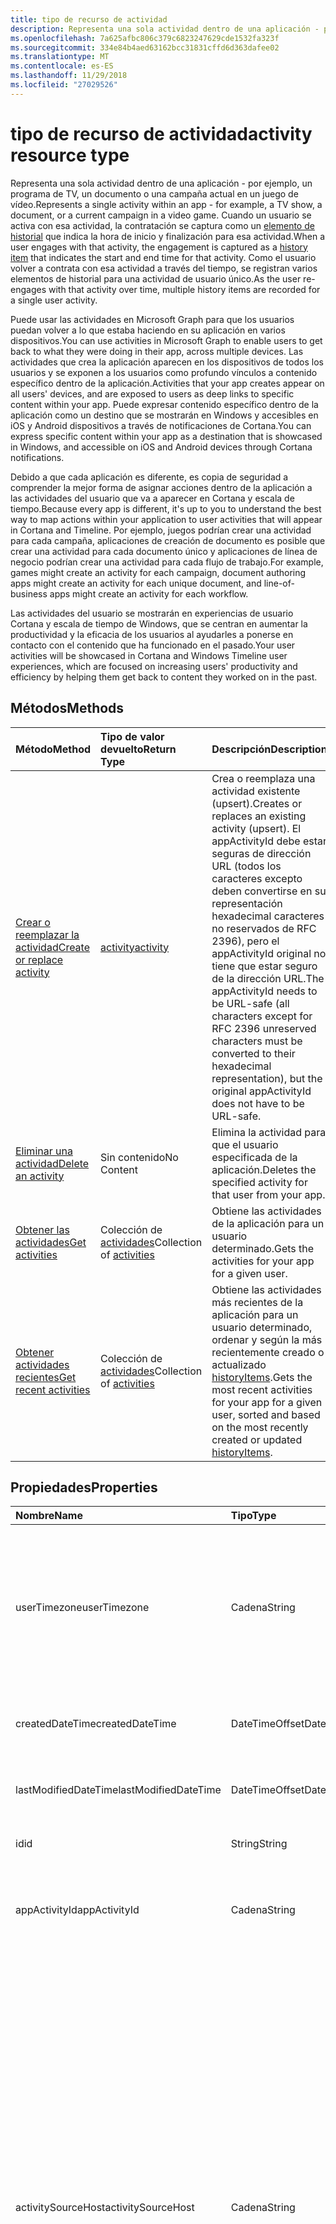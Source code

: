 ```yaml
---
title: tipo de recurso de actividad
description: Representa una sola actividad dentro de una aplicación - por ejemplo, un programa de TV, un documento o una campaña actual en un juego de vídeo. Cuando un usuario se activa con esa actividad, la contratación se captura como un elemento de historial que indica la hora de inicio y finalización para esa actividad. Como el usuario volver a contrata con esa actividad a través del tiempo, se registran varios elementos de historial para una actividad de usuario único.
ms.openlocfilehash: 7a625afbc806c379c6823247629cde1532fa323f
ms.sourcegitcommit: 334e84b4aed63162bcc31831cffd6d363dafee02
ms.translationtype: MT
ms.contentlocale: es-ES
ms.lasthandoff: 11/29/2018
ms.locfileid: "27029526"
---
```

# <a name="activity-resource-type"></a><span data-ttu-id="4761a-105">tipo de recurso de actividad</span><span class="sxs-lookup"><span data-stu-id="4761a-105">activity resource type</span></span>

<span data-ttu-id="4761a-106">Representa una sola actividad dentro de una aplicación - por ejemplo, un programa de TV, un documento o una campaña actual en un juego de vídeo.</span><span class="sxs-lookup"><span data-stu-id="4761a-106">Represents a single activity within an app - for example, a TV show, a document, or a current campaign in a video game.</span></span> <span data-ttu-id="4761a-107">Cuando un usuario se activa con esa actividad, la contratación se captura como un [elemento de historial](projectrome-historyitem.md) que indica la hora de inicio y finalización para esa actividad.</span><span class="sxs-lookup"><span data-stu-id="4761a-107">When a user engages with that activity, the engagement is captured as a [history item](projectrome-historyitem.md) that indicates the start and end time for that activity.</span></span> <span data-ttu-id="4761a-108">Como el usuario volver a contrata con esa actividad a través del tiempo, se registran varios elementos de historial para una actividad de usuario único.</span><span class="sxs-lookup"><span data-stu-id="4761a-108">As the user re-engages with that activity over time, multiple history items are recorded for a single user activity.</span></span>

<span data-ttu-id="4761a-109">Puede usar las actividades en Microsoft Graph para que los usuarios puedan volver a lo que estaba haciendo en su aplicación en varios dispositivos.</span><span class="sxs-lookup"><span data-stu-id="4761a-109">You can use activities in Microsoft Graph to enable users to get back to what they were doing in their app, across multiple devices.</span></span> <span data-ttu-id="4761a-110">Las actividades que crea la aplicación aparecen en los dispositivos de todos los usuarios y se exponen a los usuarios como profundo vínculos a contenido específico dentro de la aplicación.</span><span class="sxs-lookup"><span data-stu-id="4761a-110">Activities that your app creates appear on all users' devices, and are exposed to users as deep links to specific content within your app.</span></span> <span data-ttu-id="4761a-111">Puede expresar contenido específico dentro de la aplicación como un destino que se mostrarán en Windows y accesibles en iOS y Android dispositivos a través de notificaciones de Cortana.</span><span class="sxs-lookup"><span data-stu-id="4761a-111">You can express specific content within your app as a destination that is showcased in Windows, and accessible on iOS and Android devices through Cortana notifications.</span></span>

<span data-ttu-id="4761a-112">Debido a que cada aplicación es diferente, es copia de seguridad a comprender la mejor forma de asignar acciones dentro de la aplicación a las actividades del usuario que va a aparecer en Cortana y escala de tiempo.</span><span class="sxs-lookup"><span data-stu-id="4761a-112">Because every app is different, it's up to you to understand the best way to map actions within your application to user activities that will appear in Cortana and Timeline.</span></span> <span data-ttu-id="4761a-113">Por ejemplo, juegos podrían crear una actividad para cada campaña, aplicaciones de creación de documento es posible que crear una actividad para cada documento único y aplicaciones de línea de negocio podrían crear una actividad para cada flujo de trabajo.</span><span class="sxs-lookup"><span data-stu-id="4761a-113">For example, games might create an activity for each campaign, document authoring apps might create an activity for each unique document, and line-of-business apps might create an activity for each workflow.</span></span>

<span data-ttu-id="4761a-114">Las actividades del usuario se mostrarán en experiencias de usuario Cortana y escala de tiempo de Windows, que se centran en aumentar la productividad y la eficacia de los usuarios al ayudarles a ponerse en contacto con el contenido que ha funcionado en el pasado.</span><span class="sxs-lookup"><span data-stu-id="4761a-114">Your user activities will be showcased in Cortana and Windows Timeline user experiences, which are focused on increasing users' productivity and efficiency by helping them get back to content they worked on in the past.</span></span>

## <a name="methods"></a><span data-ttu-id="4761a-115">Métodos</span><span class="sxs-lookup"><span data-stu-id="4761a-115">Methods</span></span>

|<span data-ttu-id="4761a-116">Método</span><span class="sxs-lookup"><span data-stu-id="4761a-116">Method</span></span> | <span data-ttu-id="4761a-117">Tipo de valor devuelto</span><span class="sxs-lookup"><span data-stu-id="4761a-117">Return Type</span></span> | <span data-ttu-id="4761a-118">Descripción</span><span class="sxs-lookup"><span data-stu-id="4761a-118">Description</span></span>|
|:------|:------------|:-----------|
|[<span data-ttu-id="4761a-119">Crear o reemplazar la actividad</span><span class="sxs-lookup"><span data-stu-id="4761a-119">Create or replace activity</span></span>](../api/projectrome-put-activity.md) | [<span data-ttu-id="4761a-120">activity</span><span class="sxs-lookup"><span data-stu-id="4761a-120">activity</span></span>](projectrome-activity.md) |<span data-ttu-id="4761a-121">Crea o reemplaza una actividad existente (upsert).</span><span class="sxs-lookup"><span data-stu-id="4761a-121">Creates or replaces an existing activity (upsert).</span></span> <span data-ttu-id="4761a-122">El appActivityId debe estar seguras de dirección URL (todos los caracteres excepto deben convertirse en su representación hexadecimal caracteres no reservados de RFC 2396), pero el appActivityId original no tiene que estar seguro de la dirección URL.</span><span class="sxs-lookup"><span data-stu-id="4761a-122">The appActivityId needs to be URL-safe (all characters except for RFC 2396 unreserved characters must be converted to their hexadecimal representation), but the original appActivityId does not have to be URL-safe.</span></span> |
|[<span data-ttu-id="4761a-123">Eliminar una actividad</span><span class="sxs-lookup"><span data-stu-id="4761a-123">Delete an activity</span></span>](../api/projectrome-delete-activity.md) | <span data-ttu-id="4761a-124">Sin contenido</span><span class="sxs-lookup"><span data-stu-id="4761a-124">No Content</span></span> | <span data-ttu-id="4761a-125">Elimina la actividad para que el usuario especificada de la aplicación.</span><span class="sxs-lookup"><span data-stu-id="4761a-125">Deletes the specified activity for that user from your app.</span></span>|
|[<span data-ttu-id="4761a-126">Obtener las actividades</span><span class="sxs-lookup"><span data-stu-id="4761a-126">Get activities</span></span>](../api/projectrome-get-activities.md) | <span data-ttu-id="4761a-127">Colección de [actividades](projectrome-activity.md)</span><span class="sxs-lookup"><span data-stu-id="4761a-127">Collection of [activities](projectrome-activity.md)</span></span> | <span data-ttu-id="4761a-128">Obtiene las actividades de la aplicación para un usuario determinado.</span><span class="sxs-lookup"><span data-stu-id="4761a-128">Gets the activities for your app for a given user.</span></span>|
|[<span data-ttu-id="4761a-129">Obtener actividades recientes</span><span class="sxs-lookup"><span data-stu-id="4761a-129">Get recent activities</span></span>](../api/projectrome-get-recent-activities.md) | <span data-ttu-id="4761a-130">Colección de [actividades](projectrome-activity.md)</span><span class="sxs-lookup"><span data-stu-id="4761a-130">Collection of [activities](projectrome-activity.md)</span></span> | <span data-ttu-id="4761a-131">Obtiene las actividades más recientes de la aplicación para un usuario determinado, ordenar y según la más recientemente creado o actualizado [historyItems](projectrome-historyitem.md).</span><span class="sxs-lookup"><span data-stu-id="4761a-131">Gets the most recent activities for your app for a given user, sorted and based on the most recently created or updated [historyItems](projectrome-historyitem.md).</span></span>|

## <a name="properties"></a><span data-ttu-id="4761a-132">Propiedades</span><span class="sxs-lookup"><span data-stu-id="4761a-132">Properties</span></span>

|<span data-ttu-id="4761a-133">Nombre</span><span class="sxs-lookup"><span data-stu-id="4761a-133">Name</span></span> | <span data-ttu-id="4761a-134">Tipo</span><span class="sxs-lookup"><span data-stu-id="4761a-134">Type</span></span> | <span data-ttu-id="4761a-135">Descripción</span><span class="sxs-lookup"><span data-stu-id="4761a-135">Description</span></span>|
|:----|:-----|:-----------|
|<span data-ttu-id="4761a-136">userTimezone</span><span class="sxs-lookup"><span data-stu-id="4761a-136">userTimezone</span></span> | <span data-ttu-id="4761a-137">Cadena</span><span class="sxs-lookup"><span data-stu-id="4761a-137">String</span></span> | <span data-ttu-id="4761a-138">Opcional.</span><span class="sxs-lookup"><span data-stu-id="4761a-138">Optional.</span></span> <span data-ttu-id="4761a-139">La zona horaria en la que se encuentra el dispositivo del usuario utilizado para generar la actividad en tiempo de creación de la actividad; valores proporcionados como Olson identificadores con el fin de admitir la representación de multiplataforma.</span><span class="sxs-lookup"><span data-stu-id="4761a-139">The timezone in which the user's device used to generate the activity was located at activity creation time; values supplied as Olson IDs in order to support cross-platform representation.</span></span>|
|<span data-ttu-id="4761a-140">createdDateTime</span><span class="sxs-lookup"><span data-stu-id="4761a-140">createdDateTime</span></span> | <span data-ttu-id="4761a-141">DateTimeOffset</span><span class="sxs-lookup"><span data-stu-id="4761a-141">DateTimeOffset</span></span> | <span data-ttu-id="4761a-142">Establecido por el servidor.</span><span class="sxs-lookup"><span data-stu-id="4761a-142">Set by the server.</span></span> <span data-ttu-id="4761a-143">Fecha y hora en UTC cuando se creó el objeto en el servidor.</span><span class="sxs-lookup"><span data-stu-id="4761a-143">DateTime in UTC when the object was created on the server.</span></span> |
|<span data-ttu-id="4761a-144">lastModifiedDateTime</span><span class="sxs-lookup"><span data-stu-id="4761a-144">lastModifiedDateTime</span></span> | <span data-ttu-id="4761a-145">DateTimeOffset</span><span class="sxs-lookup"><span data-stu-id="4761a-145">DateTimeOffset</span></span> | <span data-ttu-id="4761a-146">Establecido por el servidor.</span><span class="sxs-lookup"><span data-stu-id="4761a-146">Set by the server.</span></span> <span data-ttu-id="4761a-147">Fecha y hora en UTC cuando se modificó el objeto en el servidor.</span><span class="sxs-lookup"><span data-stu-id="4761a-147">DateTime in UTC when the object was modified on the server.</span></span> |
|<span data-ttu-id="4761a-148">id</span><span class="sxs-lookup"><span data-stu-id="4761a-148">id</span></span> | <span data-ttu-id="4761a-149">String</span><span class="sxs-lookup"><span data-stu-id="4761a-149">String</span></span> | <span data-ttu-id="4761a-150">Identificador generado por el servidor usado para direcciones URL.</span><span class="sxs-lookup"><span data-stu-id="4761a-150">Server-generated ID used for URL addressing.</span></span>|
|<span data-ttu-id="4761a-151">appActivityId</span><span class="sxs-lookup"><span data-stu-id="4761a-151">appActivityId</span></span> | <span data-ttu-id="4761a-152">Cadena</span><span class="sxs-lookup"><span data-stu-id="4761a-152">String</span></span> | <span data-ttu-id="4761a-153">Necesario.</span><span class="sxs-lookup"><span data-stu-id="4761a-153">Required.</span></span> <span data-ttu-id="4761a-154">El identificador de actividad único en el contexto de la aplicación - suministrada por el autor de la llamada e inmutable a partir de entonces.</span><span class="sxs-lookup"><span data-stu-id="4761a-154">The unique activity ID in the context of the app - supplied by caller and immutable thereafter.</span></span>|
|<span data-ttu-id="4761a-155">activitySourceHost</span><span class="sxs-lookup"><span data-stu-id="4761a-155">activitySourceHost</span></span> | <span data-ttu-id="4761a-156">Cadena</span><span class="sxs-lookup"><span data-stu-id="4761a-156">String</span></span> | <span data-ttu-id="4761a-157">Necesario.</span><span class="sxs-lookup"><span data-stu-id="4761a-157">Required.</span></span> <span data-ttu-id="4761a-158">Dirección URL para el dominio que representa la asignación de identidad de multiplataforma para la aplicación.</span><span class="sxs-lookup"><span data-stu-id="4761a-158">URL for the domain representing the cross-platform identity mapping for the app.</span></span> <span data-ttu-id="4761a-159">La asignación es configurable a través del centro de desarrollo de Windows o bien almacenado como un archivo JSON hospedado en el dominio.</span><span class="sxs-lookup"><span data-stu-id="4761a-159">Mapping is stored either as a JSON file hosted on the domain or configurable via Windows Dev Center.</span></span> <span data-ttu-id="4761a-160">El archivo JSON se denomina entre-plataforma-aplicación-identificadores y se hospeda en la raíz de su dominio HTTPS, ya sea en el dominio de nivel superior o incluir un dominio sub.</span><span class="sxs-lookup"><span data-stu-id="4761a-160">The JSON file is named cross-platform-app-identifiers and is hosted at root of your HTTPS domain, either at the top level domain or include a sub domain.</span></span> <span data-ttu-id="4761a-161">Por ejemplo: https://contoso.com o https://myapp.contoso.com, pero NO https://myapp.contoso.com/somepath.</span><span class="sxs-lookup"><span data-stu-id="4761a-161">For example: https://contoso.com or https://myapp.contoso.com but NOT https://myapp.contoso.com/somepath.</span></span> <span data-ttu-id="4761a-162">Debe tener un archivo único y el dominio (o dominio sub) por identidad de aplicación multiplataforma.</span><span class="sxs-lookup"><span data-stu-id="4761a-162">You must have a unique file and domain (or sub domain) per cross-platform app identity.</span></span> <span data-ttu-id="4761a-163">Por ejemplo, un archivo independiente y un dominio se necesita para Word y PowerPoint.</span><span class="sxs-lookup"><span data-stu-id="4761a-163">For example, a separate file and domain is needed for Word vs. PowerPoint.</span></span>|
|<span data-ttu-id="4761a-164">appDisplayName</span><span class="sxs-lookup"><span data-stu-id="4761a-164">appDisplayName</span></span> | <span data-ttu-id="4761a-165">Cadena</span><span class="sxs-lookup"><span data-stu-id="4761a-165">String</span></span> | <span data-ttu-id="4761a-166">Opcional.</span><span class="sxs-lookup"><span data-stu-id="4761a-166">Optional.</span></span> <span data-ttu-id="4761a-167">Descripción de texto breve de la aplicación que se usa para generar la actividad para su uso en los casos, cuando la aplicación no está instalada en el dispositivo del usuario local.</span><span class="sxs-lookup"><span data-stu-id="4761a-167">Short text description of the app used to generate the activity for use in cases when the app is not installed on the user’s local device.</span></span>|
|<span data-ttu-id="4761a-168">activationUrl</span><span class="sxs-lookup"><span data-stu-id="4761a-168">activationUrl</span></span> | <span data-ttu-id="4761a-169">Cadena</span><span class="sxs-lookup"><span data-stu-id="4761a-169">String</span></span> | <span data-ttu-id="4761a-170">Necesario.</span><span class="sxs-lookup"><span data-stu-id="4761a-170">Required.</span></span> <span data-ttu-id="4761a-171">Dirección URL utilizada para iniciar la actividad en la mejor experiencia nativa representada por el identificador de aplicación.</span><span class="sxs-lookup"><span data-stu-id="4761a-171">URL used to launch the activity in the best native experience represented by the appId.</span></span> <span data-ttu-id="4761a-172">Es posible que se inicie una aplicación basada en web si no existe ninguna aplicación nativa.</span><span class="sxs-lookup"><span data-stu-id="4761a-172">Might launch a web-based app if no native app exists.</span></span>|
|<span data-ttu-id="4761a-173">fallbackUrl</span><span class="sxs-lookup"><span data-stu-id="4761a-173">fallbackUrl</span></span> | <span data-ttu-id="4761a-174">Cadena</span><span class="sxs-lookup"><span data-stu-id="4761a-174">String</span></span> | <span data-ttu-id="4761a-175">Opcional.</span><span class="sxs-lookup"><span data-stu-id="4761a-175">Optional.</span></span> <span data-ttu-id="4761a-176">Dirección URL utilizada para iniciar la actividad en una aplicación basada en web, si está disponible.</span><span class="sxs-lookup"><span data-stu-id="4761a-176">URL used to launch the activity in a web-based app, if available.</span></span>|
|<span data-ttu-id="4761a-177">contentUrl</span><span class="sxs-lookup"><span data-stu-id="4761a-177">contentUrl</span></span> | <span data-ttu-id="4761a-178">Cadena</span><span class="sxs-lookup"><span data-stu-id="4761a-178">String</span></span> | <span data-ttu-id="4761a-179">Opcional.</span><span class="sxs-lookup"><span data-stu-id="4761a-179">Optional.</span></span> <span data-ttu-id="4761a-180">Se usa en el caso de que el contenido se puede representar fuera de una experiencia de la aplicación nativa o basada en web (por ejemplo, un puntero a un elemento en una fuente RSS).</span><span class="sxs-lookup"><span data-stu-id="4761a-180">Used in the event the content can be rendered outside of a native or web-based app experience (for example, a pointer to an item in an RSS feed).</span></span>|
|<span data-ttu-id="4761a-181">visualElements</span><span class="sxs-lookup"><span data-stu-id="4761a-181">visualElements</span></span>| [<span data-ttu-id="4761a-182">visualInfo</span><span class="sxs-lookup"><span data-stu-id="4761a-182">visualInfo</span></span>](../resources/projectrome-visualinfo.md) | <span data-ttu-id="4761a-183">Obligatorio.</span><span class="sxs-lookup"><span data-stu-id="4761a-183">Required.</span></span> <span data-ttu-id="4761a-184">El objeto que contiene información para representar la actividad en la UX.</span><span class="sxs-lookup"><span data-stu-id="4761a-184">The object containing information to render the activity in the UX.</span></span>|
|<span data-ttu-id="4761a-185">contentInfo</span><span class="sxs-lookup"><span data-stu-id="4761a-185">contentInfo</span></span> | <span data-ttu-id="4761a-186">Objeto JSON sin tipo</span><span class="sxs-lookup"><span data-stu-id="4761a-186">Untyped JSON object</span></span> | <span data-ttu-id="4761a-187">Opcional.</span><span class="sxs-lookup"><span data-stu-id="4761a-187">Optional.</span></span> <span data-ttu-id="4761a-188">Un fragmento personalizado de datos - descripción extensible JSON-larga distancia de contenido de acuerdo con la sintaxis [schema.org](https://schema.org) .</span><span class="sxs-lookup"><span data-stu-id="4761a-188">A custom piece of data - JSON-LD extensible description of content according to [schema.org](https://schema.org) syntax.</span></span>|
|<span data-ttu-id="4761a-189">expirationDateTime</span><span class="sxs-lookup"><span data-stu-id="4761a-189">expirationDateTime</span></span> | <span data-ttu-id="4761a-190">DateTimeOffset</span><span class="sxs-lookup"><span data-stu-id="4761a-190">DateTimeOffset</span></span> | <span data-ttu-id="4761a-191">Establecido por el servidor.</span><span class="sxs-lookup"><span data-stu-id="4761a-191">Set by the server.</span></span> <span data-ttu-id="4761a-192">Fecha y hora en UTC cuando el objeto caducado en el servidor.</span><span class="sxs-lookup"><span data-stu-id="4761a-192">DateTime in UTC when the object expired on the server.</span></span>|
|<span data-ttu-id="4761a-193">status</span><span class="sxs-lookup"><span data-stu-id="4761a-193">status</span></span> | <span data-ttu-id="4761a-194">status</span><span class="sxs-lookup"><span data-stu-id="4761a-194">status</span></span> | <span data-ttu-id="4761a-195">Establecido por el servidor.</span><span class="sxs-lookup"><span data-stu-id="4761a-195">Set by the server.</span></span> <span data-ttu-id="4761a-196">Código de estado que se usa para identificar objetos válidos.</span><span class="sxs-lookup"><span data-stu-id="4761a-196">A status code used to identify valid objects.</span></span> <span data-ttu-id="4761a-197">Valores: activo, actualizar, eliminar, pasa por alto.</span><span class="sxs-lookup"><span data-stu-id="4761a-197">Values: active, updated, deleted, ignored.</span></span>|

## <a name="relationships"></a><span data-ttu-id="4761a-198">Relaciones</span><span class="sxs-lookup"><span data-stu-id="4761a-198">Relationships</span></span>

|<span data-ttu-id="4761a-199">Relación</span><span class="sxs-lookup"><span data-stu-id="4761a-199">Relationship</span></span> | <span data-ttu-id="4761a-200">Tipo</span><span class="sxs-lookup"><span data-stu-id="4761a-200">Type</span></span> | <span data-ttu-id="4761a-201">Descripción</span><span class="sxs-lookup"><span data-stu-id="4761a-201">Description</span></span>|
|:------------|:-----|:-----------|
|<span data-ttu-id="4761a-202">historyItems</span><span class="sxs-lookup"><span data-stu-id="4761a-202">historyItems</span></span>| <span data-ttu-id="4761a-203">colección de [activityHistoryItem](../resources/projectrome-historyitem.md)</span><span class="sxs-lookup"><span data-stu-id="4761a-203">[activityHistoryItem](../resources/projectrome-historyitem.md) collection</span></span> | <span data-ttu-id="4761a-204">Opcional.</span><span class="sxs-lookup"><span data-stu-id="4761a-204">Optional.</span></span> <span data-ttu-id="4761a-205">NavigationProperty/contención; propiedad de navegación para historyItems de la actividad.</span><span class="sxs-lookup"><span data-stu-id="4761a-205">NavigationProperty/Containment; navigation property to the activity's historyItems.</span></span>|

## <a name="json-representation"></a><span data-ttu-id="4761a-206">Representación JSON</span><span class="sxs-lookup"><span data-stu-id="4761a-206">JSON representation</span></span>

<span data-ttu-id="4761a-207">Aquí tiene una representación JSON del recurso.</span><span class="sxs-lookup"><span data-stu-id="4761a-207">Here is a JSON representation of the resource.</span></span>

<!-- {
  "blockType": "resource",
  "optionalProperties": [
    "userTimezone",
    "appDisplayName",
    "fallbackUrl",
    "contentUrl",
    "contentInfo",
    "visualElements",
    "historyItems"
  ],
  "baseType": "microsoft.graph.entity",
  "@odata.type": "microsoft.graph.userActivity",
  "@odata.annotations": [
    {
      "capabilities": {
        "countable": false,
        "selectable": false,
        "skippable": false
      }
    }
  ]
}-->

```json
{
    "appActivityId": "String",
    "activitySourceHost": "String (host name/domain/URL)",
    "userTimezone": "String",
    "appDisplayName": "String",
    "activationUrl": "String (URL)",
    "contentUrl": "String (URL)",
    "fallbackUrl": "String (URL)",
    "createdDateTime": "DateTimeOffset",
    "lastModifiedDateTime": "DateTimeOffset",
    "expirationDateTime": "DateTimeOffset",
    "id": "String",
    "status": "active | updated | deleted | ignored",
    "contentInfo": { "@odata.type": "microsoft.graph.Json" },
    "visualElements": { "@odata.type": "microsoft.graph.visualInfo" },
    "historyItems": [{ "@odata.type": "microsoft.graph.activityHistoryItem" }]
}
```

<!-- uuid: 8fcb5dbc-d5aa-4681-8e31-b001d5168d79
2017-06-07 14:57:30 UTC -->
<!-- {
  "type": "#page.annotation",
  "description": "activity resource",
  "keywords": "",
  "section": "documentation",
  "tocPath": ""
}-->
